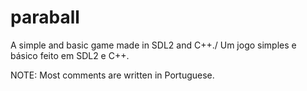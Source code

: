 # paraball
A simple and basic game made in SDL2 and C++./ Um jogo simples e básico feito em SDL2 e C++.

NOTE: Most comments are written in Portuguese.
